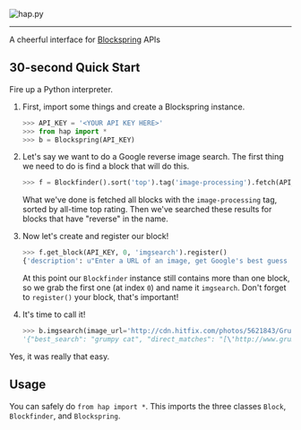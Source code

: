 ![hap.py](https://rawgit.com/willyg302/hap.py/master/hap-logo.svg "Life is better when you're laughing.")

---

A cheerful interface for [Blockspring](https://api.blockspring.com/) APIs

## 30-second Quick Start

Fire up a Python interpreter.

1. First, import some things and create a Blockspring instance.

   ```python
   >>> API_KEY = '<YOUR API KEY HERE>'
   >>> from hap import *
   >>> b = Blockspring(API_KEY)
   ```

2. Let's say we want to do a Google reverse image search. The first thing we need to do is find a block that will do this.

   ```python
   >>> f = Blockfinder().sort('top').tag('image-processing').fetch(API_KEY).query('reverse')
   ```

   What we've done is fetched all blocks with the `image-processing` tag, sorted by all-time top rating. Then we've searched these results for blocks that have "reverse" in the name.

3. Now let's create and register our block!

   ```python
   >>> f.get_block(API_KEY, 0, 'imgsearch').register()
   {'description': u"Enter a URL of an image, get Google's best guess to what that image is, and links to direct matches.", 'schema': [u'image_url'], 'id': u'5a1b66ef208007c51a45fda220dbe8db', 'name': u'Reverse Image Search'}
   ```

   At this point our `Blockfinder` instance still contains more than one block, so we grab the first one (at index `0`) and name it `imgsearch`. Don't forget to `register()` your block, that's important!

4. It's time to call it!

   ```python
   >>> b.imgsearch(image_url='http://cdn.hitfix.com/photos/5621843/Grumpy-Cat.jpg')
   '{"best_search": "grumpy cat", "direct_matches": "[\'http://www.grumpycats.com/\', \'http://en.wikipedia.org/wiki/Grumpy_Cat\', \'http://www.hitfix.com/comedy/the-internet-lies-peter-dinklage-sadly-did-not-take-a-selfie-with-grumpy-cat\', \'http://www.3news.co.nz/entertainment/grumpy-cat-has-hit-her-terrible-twos-2014040611\', \'http://www.3news.co.nz/entertainment/grumpy-cat-sells-out-2013091811\', \'http://www.butterflybeauty.tips/2014/07/tiny-cat-grumpy-cat-and-now-sad-cat.html\', \'http://coffeeticks.my/this-cat-has-gathered-over-5-million-likes-on-facebook/\']"}'
   ```

Yes, it was really that easy.

## Usage

You can safely do `from hap import *`. This imports the three classes `Block`, `Blockfinder`, and `Blockspring`.

